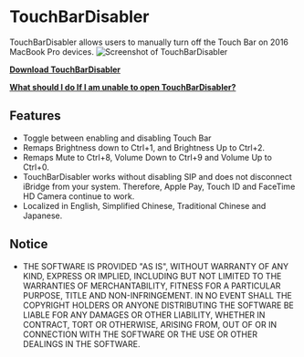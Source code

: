 # TouchBarDisabler
TouchBarDisabler allows users to manually turn off the Touch Bar on 2016 MacBook Pro devices.
![](https://raw.githubusercontent.com/HiKay/TouchBarDisabler/master/screenshots/screenshot.jpg "Screenshot of TouchBarDisabler")

**[Download TouchBarDisabler](https://github.com/HiKay/TouchBarDisabler/releases/download/1.1/TouchBarDisabler_1.1.zip)**

**[What should I do If I am unable to open TouchBarDisabler?](FAQ.md)**

## Features
- Toggle between enabling and disabling Touch Bar
- Remaps Brightness down to Ctrl+1, and Brightness Up to Ctrl+2.
- Remaps Mute to Ctrl+8, Volume Down to Ctrl+9 and Volume Up to Ctrl+0.
- TouchBarDisabler works without disabling SIP and does not disconnect iBridge from your system. Therefore, Apple Pay, Touch ID and FaceTime HD Camera continue to work.
- Localized in English, Simplified Chinese, Traditional Chinese and Japanese.

## Notice
- THE SOFTWARE IS PROVIDED "AS IS", WITHOUT WARRANTY OF ANY KIND, EXPRESS OR IMPLIED, INCLUDING BUT NOT LIMITED TO THE WARRANTIES OF MERCHANTABILITY, FITNESS FOR A PARTICULAR PURPOSE, TITLE AND NON-INFRINGEMENT. IN NO EVENT SHALL THE COPYRIGHT HOLDERS OR ANYONE DISTRIBUTING THE SOFTWARE BE LIABLE FOR ANY DAMAGES OR OTHER LIABILITY, WHETHER IN CONTRACT, TORT OR OTHERWISE, ARISING FROM, OUT OF OR IN CONNECTION WITH THE SOFTWARE OR THE USE OR OTHER DEALINGS IN THE SOFTWARE.